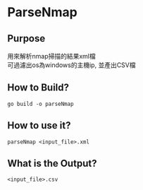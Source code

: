 # ParseNmap

## Purpose
用來解析nmap掃描的結果xml檔<br>
可過濾出os為windows的主機ip, 並產出CSV檔

## How to Build?
`go build -o parseNmap`

## How to use it?
`parseNmap <input_file>.xml`

## What is the Output?
`<input_file>.csv`
